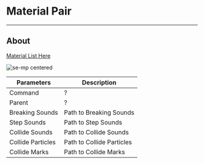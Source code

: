 # Material Pair

___

## About

[Material List Here](../../../reference/materials/materials-list.md)

![se-mp centered]()

| Parameters | Description |
|---|---|
| Command | ? |
| Parent | ? |
| Breaking Sounds | Path to Breaking Sounds |
| Step Sounds | Path to Step Sounds |
| Collide Sounds | Path to Collide Sounds |
| Collide Particles | Path to Collide Particles |
| Collide Marks | Path to Collide Marks |

